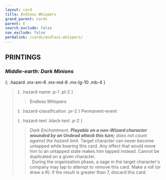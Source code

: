 ```yaml
---
layout: card
title: Endless Whispers
grand_parent: Cards
parent: E
search_exclude: false
nav_exclude: false
permalink: /cards/endless-whispers/
---
```


## PRINTINGS


### _Middle-earth: Dark Minions_

{: .hazard .mx-sm-6 .mx-md-8 .mx-lg-10 .mb-4 }
> {: .hazard-name .p-1 .pl-2 }
> > <div class="hazard-mp"></div>
> > <div class="card-name">Endless Whispers</div>
>
> {: .hazard-classification .pr-2 }
> Permanent-event
>
> {: .hazard-text .black-text .p-2 }
> > _Dark Enchantment._ ***Playable on a non-Wizard character wounded by an Undead attack this turn;*** _does not count against the hazard limit._ Target character can never become untapped while bearing this card. Any effect that would move him to an untapped state makes him tapped instead. Cannot be duplicated on a given character. <br>&ensp;During the organization phase, a sage in the target character's company may tap to attempt to remove this card. Make a roll (or draw a #): if the result is greater than 7, discard this card. 
>
